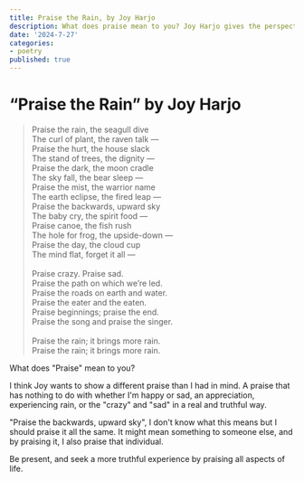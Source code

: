 ```yaml
---
title: Praise the Rain, by Joy Harjo
description: What does praise mean to you? Joy Harjo gives the perspective that one can and should praise no matter how they feel.
date: '2024-7-27'
categories:
- poetry
published: true
---
```


# “Praise the Rain” by Joy Harjo
> Praise the rain, the seagull dive <br/>
The curl of plant, the raven talk — <br/>
Praise the hurt, the house slack <br/>
The stand of trees, the dignity — <br/>
Praise the dark, the moon cradle <br/>
The sky fall, the bear sleep — <br/>
Praise the mist, the warrior name <br/>
The earth eclipse, the fired leap — <br/>
Praise the backwards, upward sky <br/>
The baby cry, the spirit food — <br/>
Praise canoe, the fish rush <br/>
The hole for frog, the upside-down — <br/>
Praise the day, the cloud cup <br/>
The mind flat, forget it all — <br/> <br/>
Praise crazy. Praise sad. <br/>
Praise the path on which we’re led. <br/>
Praise the roads on earth and water. <br/>
Praise the eater and the eaten. <br/>
Praise beginnings; praise the end. <br/>
Praise the song and praise the singer. <br/> <br/>
Praise the rain; it brings more rain. <br/>
Praise the rain; it brings more rain.

What does "Praise" mean to you?

I think Joy wants to show a different praise than I had in mind. A praise that has nothing to do with whether I'm happy or sad, an appreciation, experiencing rain, or the "crazy" and "sad" in a real and truthful way.

"Praise the backwards, upward sky", I don't know what this means but I should praise it all the same. It might mean something to someone else, and by praising it, I also praise that individual.

Be present, and seek a more truthful experience by praising all aspects of life.
